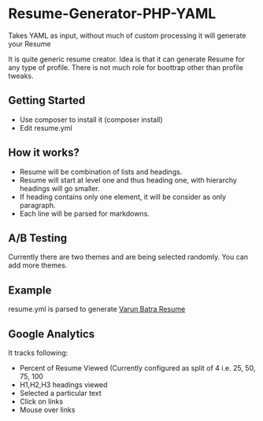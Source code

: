Resume-Generator-PHP-YAML
=========================
Takes YAML as input, without much of custom processing it will generate your Resume

It is quite generic resume creator. Idea is that it can generate Resume for any type of profile. There is not much role for boottrap other than profile tweaks. 

Getting Started
----------------
* Use composer to install it (composer install)
* Edit resume.yml

How it works?
-------------

* Resume will be combination of lists and headings.
* Resume will start at level one and thus heading one, with hierarchy headings will go smaller.
* If heading contains only one element, it will be consider as only paragraph.
* Each line will be parsed for markdowns.

A/B Testing
-----------

Currently there are two themes and are being selected randomly. You can add more themes.

Example
-------

resume.yml is parsed to generate [Varun Batra Resume](http://resume.varunbatra.com/ "Varun Batra Resume")

Google Analytics
----------------

It tracks following:

* Percent of Resume Viewed (Currently configured as split of 4 i.e. 25, 50, 75, 100
* H1,H2,H3 headings viewed
* Selected a particular text
* Click on links
* Mouse over links
